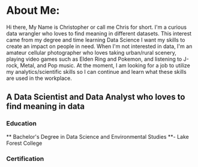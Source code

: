  

# About Me:

Hi there, My Name is Christopher or call me Chris for short. I'm a curious data wrangler who loves to find meaning in different datasets. This interest came from my degree and time learning Data Science I want my skills to create an impact on people in need. When I'm not interested in data, I'm an amateur cellular photographer who loves taking urban/rural scenery, playing video games such as Elden Ring and Pokemon, and listening to J-rock, Metal, and Pop music. At the moment, I am looking for a job to utilize my analytics/scientific skills so I can continue and learn what these skills are used in the workplace.   


## A Data Scientist and Data Analyst who loves to find meaning in data


### Education
** Bachelor's Degree in  Data Science and Environmental Studies **- Lake Forest College

### Certification 



<!--
Here are some ideas to get you started:

- 🔭 I’m currently working on ...
- 🌱 I’m currently learning ...
- 👯 I’m looking to collaborate on ...
- 🤔 I’m looking for help with ...
- 💬 Ask me about ...
- 📫 How to reach me: ...
- 😄 Pronouns: ...
- ⚡ Fun fact: ...
-->
